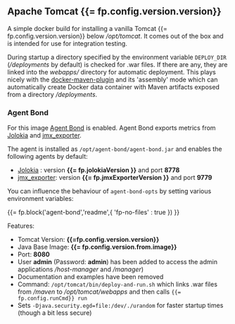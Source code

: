 ## Apache Tomcat {{= fp.config.version.version}}

A simple docker build for installing a vanilla Tomcat {{= fp.config.version.version}} below */opt/tomcat*. It comes out of the box and is intended for use for integration testing.

During startup a directory specified by the environment variable `DEPLOY_DIR` (*/deployments* by default) is checked for .war files. If there are any, they are linked into the *webapps/* directory for automatic deployment. This plays nicely with the [docker-maven-plugin](https://github.com/fabric8io/docker-maven-plugin/) and its 'assembly' mode which can automatically create Docker data container with Maven artifacts exposed from a directory */deployments*.

### Agent Bond

For this image [Agent Bond](https://github.com/fabric8io/agent-bond) is enabled. Agent Bond exports metrics from [Jolokia](http://www.jolokia.org) and [jmx_exporter](https://github.com/prometheus/jmx_exporter).

The agent is installed as `/opt/agent-bond/agent-bond.jar` and enables the following agents by default:

* [Jolokia](http://www.jolokia.org) : version **{{= fp.jolokiaVersion }}** and port **8778**
* [jmx_exporter](https://github.com/prometheus/jmx_exporter): version **{{= fp.jmxExporterVersion }}** and port **9779**

You can influence the behaviour of `agent-bond-opts` by setting various environment variables:

{{= fp.block('agent-bond','readme',{ 'fp-no-files' : true }) }}

Features:

* Tomcat Version: **{{=fp.config.version.version}}**
* Java Base Image: **{{= fp.config.version.from.image}}**
* Port: **8080**
* User **admin** (Password: **admin**) has been added to access the admin
  applications */host-manager* and */manager*)
* Documentation and examples have been removed
* Command: `/opt/tomcat/bin/deploy-and-run.sh` which links .war files from */maven* to
  */opt/tomcat/webapps* and then calls `{{= fp.config.runCmd}} run`
* Sets `-Djava.security.egd=file:/dev/./urandom` for faster startup times
  (though a bit less secure)
